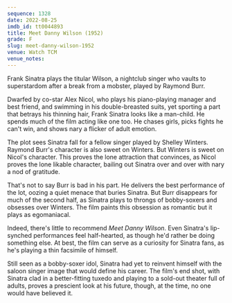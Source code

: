 ```yaml
---
sequence: 1328
date: 2022-08-25
imdb_id: tt0044893
title: Meet Danny Wilson (1952)
grade: F
slug: meet-danny-wilson-1952
venue: Watch TCM
venue_notes:
---
```


Frank Sinatra plays the titular Wilson, a nightclub singer who vaults to superstardom after a break from a mobster, played by Raymond Burr.

<!-- end -->

Dwarfed by co-star Alex Nicol, who plays his piano-playing manager and best friend, and swimming in his double-breasted suits, yet sporting a part that betrays his thinning hair, Frank Sinatra looks like a man-child. He spends much of the film acting like one too. He chases girls, picks fights he can't win, and shows nary a flicker of adult emotion.

The plot sees Sinatra fall for a fellow singer played by Shelley Winters. Raymond Burr's character is also sweet on Winters. But Winters is sweet on Nicol's character. This proves the lone attraction that convinces, as Nicol proves the lone likable character, bailing out Sinatra over and over with nary a nod of gratitude.

That's not to say Burr is bad in his part. He delivers the best performance of the lot, oozing a quiet menace that buries Sinatra. But Burr disappears for much of the second half, as Sinatra plays to throngs of bobby-soxers and obsesses over Winters. The film paints this obsession as romantic but it plays as egomaniacal.

Indeed, there's little to recommend _Meet Danny Wilson_. Even Sinatra's lip-synched performances feel half-hearted, as though he'd rather be doing something else. At best, the film can serve as a curiosity for Sinatra fans, as he's playing a thin facsimile of himself.

Still seen as a bobby-soxer idol, Sinatra had yet to reinvent himself with the saloon singer image that would define his career. The film's end shot, with Sinatra clad in a better-fitting tuxedo and playing to a sold-out theater full of adults, proves a prescient look at his future, though, at the time, no one would have believed it.

